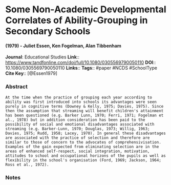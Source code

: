 # Some Non‐Academic Developmental Correlates of Ability‐Grouping in Secondary Schools
#### (1979) - Juliet Essen, Ken Fogelman, Alan Tibbenham
**Journal**: Educational Studies
**Link**:: https://www.tandfonline.com/doi/full/10.1080/0305569790050110
**DOI**:: 10.1080/0305569790050110
**Links**:: 
**Tags**:: #paper #NCDS #SchoolType 
**Cite Key**:: [@Essen1979]

### Abstract

```
At the time when the practice of grouping each year according to ability was first introduced into schools its advantages were seen purely in cognitive terms (Downey & Kelly, 1975; Davies, 1975). Since then the assumption that streaming will benefit children's attainment has been questioned (e.g. Barker Lunn, 1970; Ferri, 1971; Fogelman et al., 1978) but in addition consideration has been paid to the possibility of social and emotional disadvantages associated with streaming (e.g. Barker-Lunn, 1970; Douglas, 1973; Willig, 1963; Davies, 1975; Rudd, 1958; Lacey, 1970). In general these disadvantages are associated with the practice of selection and therefore are similar to those of concern to the advocates of comprehensivisation. Examples of the gain expected from eliminating selection are in the areas of enhanced self-respect, social integration, motivation, attitudes to school and occupational horizons of the pupils as well as flexibility in the school's organisation (Ford, 1969; Jackson, 1964; Ross et al., 1972).
```

### Notes

